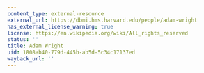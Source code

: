 ```yaml
---
content_type: external-resource
external_url: https://dbmi.hms.harvard.edu/people/adam-wright
has_external_license_warning: true
license: https://en.wikipedia.org/wiki/All_rights_reserved
status: ''
title: Adam Wright
uid: 1808ab40-779d-445b-ab5d-5c34c17137ed
wayback_url: ''
---
```

